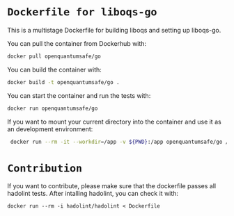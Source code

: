 # `Dockerfile for liboqs-go`

This is a multistage Dockerfile for building liboqs and setting up liboqs-go.

You can pull the container from Dockerhub with:
```bash
docker pull openquantumsafe/go
```
You can build the container with:
```bash
docker build -t openquantumsafe/go .
```
You can start the container and run the tests with:
```bash
docker run openquantumsafe/go
```
If you want to mount your current directory into the container and use it as an development environment:
```bash
 docker run --rm -it --workdir=/app -v ${PWD}:/app openquantumsafe/go /bin/bash 
```
# `Contribution`

If you want to contribute, please make sure that the dockerfile passes all hadolint tests.
After intalling hadolint, you can check it with:
```
docker run --rm -i hadolint/hadolint < Dockerfile
```

